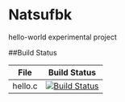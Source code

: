 # Natsufbk
hello-world
experimental project

##Build Status

File|Build Status
---|---
hello.c|[![Build Status](https://travis-ci.com/Natsufbk/Natsufbk.svg?branch=master)](https://travis-ci.com/Natsufbk/Natsufbk)
